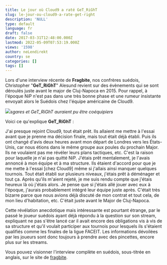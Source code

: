 ```yaml
---
title: Le jour où Cloud9 a raté GeT_RiGhT
slug: le-jour-ou-cloud9-a-rate-get-right
description: 'NULL'
type: default
language: fr
draft: false
date: 2017-03-31T12:48:00.000Z
lastmod: 2022-05-09T07:53:19.000Z
views: '1598'
author: neLendirekt
country: se
categories: []
tags: []
---
```

Lors d'une interview récente de **Fragbite**, nos confrères suédois, Christopher "**GeT\_RiGhT**" Alesund revient sur des évènements qui se sont déroulés juste avant le major de Cluj-Napoca en 2015\. Pour rappel, à l'époque NiP n'est pas dans une très bonne phase et une rumeur insistante envoyait alors le Suédois chez l'équipe américaine de Cloud9.

![](/storage/images/58de4fc739824_55ebbffeccf00bb6895djpg.jpg)_sgares et GeT\_RiGhT auraient pu être coéquipiers_

Voici ce qu'explique **GeT\_RiGhT** :

J'ai presque rejoint Cloud9, tout était prêt. Ils allaient me mettre à l'essai avant que je prenne ma décision finale, mais tout était déjà établi. Puis ils ont changé d'avis deux heures avant mon départ de Londres vers les États-Unis, car nous étions dans le même groupe aux poules du prochain Major. Ils ne voulaient pas me révéler leurs plans tactiques, etc. C'est la raison pour laquelle je n'ai pas quitté NiP. J'étais prêt mentalement, je l'avais annoncé à mon équipe et à ma structure. Ils étaient d'accord pour que je me mette à l'essai \[chez Cloud9\] même si j'allais ainsi manquer quelques tournois. Tout était établi sur plusieurs niveaux, j'étais prêt à déménager et tout ça. Après qu'ils m'aient rejeté, je me suis rendu compte que j'étais heureux là où j'étais alors. Je pense que si j'étais allé jouer avec eux à l'époque, j'aurais probablement intégré leur équipe juste après. C'était très bizarre parce que nous avions déjà discuté de mon contrat et tout cela, de mon lieu d'habitation, etc. C'était juste avant le Major de Cluj-Napoca. 

Cette révélation anecdotique mais intéressante est pourtant étrange, par le passé le joueur suédois ayant déjà répondu à la question sur son stream, expliquant ne pas s'être lancé car il avait encore des obligations vis à vis de sa structure et qu'il voulait participer aux tournois pour lesquels ils s'étaient qualifiés comme les finales de la ligue FACEIT. Les informations dévoilées par les joueurs sont donc toujours à prendre avec des pincettes, encore plus sur les streams.

Vous pouvez visionner l'interview complète en suédois, sous-titrée en anglais, sur le site de [fragbite](http://fragbite.com/cs/video/3152/get%5Fright-on-joining-c9-my-flight-ticket-got-canceled-two-hours-before-takeoff).
